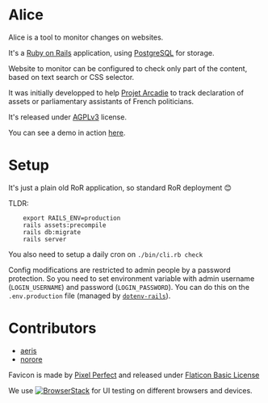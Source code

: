 # Alice

Alice is a tool to monitor changes on websites.

It's a [Ruby on Rails](https://rubyonrails.org/) application, using [PostgreSQL](https://www.postgresql.org/) for storage.

Website to monitor can be configured to check only part of the content, based on text search or CSS selector.

It was initially developped to help [Projet Arcadie](https://projetarcadie.com/) to track declaration of assets or parliamentary assistants of French politicians.

It's released under [AGPLv3](https://www.gnu.org/licenses/agpl-3.0.en.html) license.

You can see a demo in action [here](https://projet-alice-demo.herokuapp.com/diffs/).

# Setup

It's just a plain old RoR application, so standard RoR deployment 😊

TLDR:

```
	export RAILS_ENV=production
	rails assets:precompile
	rails db:migrate
	rails server
```

You also need to setup a daily cron on `./bin/cli.rb check`

Config modifications are restricted to admin people by a password protection.
So you need to set environment variable with admin username (`LOGIN_USERNAME`) and password (`LOGIN_PASSWORD`).
You can do this on the `.env.production` file (managed by [`dotenv-rails`](https://github.com/bkeepers/dotenv)).

# Contributors

 * [aeris](https://imirhil.fr/)
 * [norore](https://norore.fr/)

Favicon is made by [Pixel Perfect](https://www.flaticon.com/authors/pixel-perfect) and released under [Flaticon Basic License](https://file000.flaticon.com/downloads/license/license.pdf)

We use [![BrowserStack](https://i.imgur.com/ZQsHeQV.png)](https://www.browserstack.com/) for UI testing on different browsers and devices.
